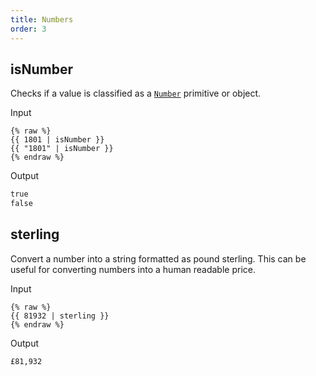 ```yaml
---
title: Numbers
order: 3
---
```


## isNumber

Checks if a value is classified as a [`Number`](https://developer.mozilla.org/en-US/docs/Web/JavaScript/Reference/Global_Objects/Number) primitive or object.

Input

```njk
{% raw %}
{{ 1801 | isNumber }}
{{ "1801" | isNumber }}
{% endraw %}
```

Output

```html
true
false
```

## sterling

Convert a number into a string formatted as pound sterling. This can be useful for converting numbers into a human readable price.

Input

```njk
{% raw %}
{{ 81932 | sterling }}
{% endraw %}
```

Output

```html
£81,932
```
